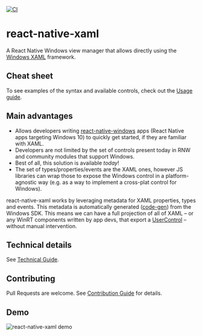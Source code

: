 [![CI](https://github.com/microsoft/react-native-xaml/actions/workflows/main.yml/badge.svg)](https://github.com/microsoft/react-native-xaml/actions/workflows/main.yml)
# react-native-xaml
A React Native Windows view manager that allows directly using the [Windows XAML](https://docs.microsoft.com/windows/uwp/xaml-platform/xaml-overview) framework.

## Cheat sheet
To see examples of the syntax and available controls, check out the [Usage guide](https://github.com/asklar/react-native-xaml/tree/main/USAGE.md).

## Main advantages
-	Allows developers writing [react-native-windows](https://microsoft.github.io/react-native-windows/) apps (React Native apps targeting Windows 10) to quickly get started, if they are familiar with XAML.
-	Developers are not limited by the set of controls present today in RNW and community modules that support Windows. 
-	Best of all, this solution is available *today*!
-	The set of types/properties/events are the XAML ones, however JS libraries can wrap those to expose the Windows control in a platform-agnostic way (e.g. as a way to implement a cross-plat control for Windows).

react-native-xaml works by leveraging metadata for XAML properties, types and events. This metadata is automatically generated ([code-gen](https://github.com/asklar/react-native-xaml/tree/main/package/Codegen)) from the Windows SDK.
This means we can have a full projection of all of XAML – or any WinRT components written by app devs, that export a [UserControl](https://docs.microsoft.com/uwp/api/Windows.UI.Xaml.Controls.UserControl) – without manual intervention.

## Technical details
See [Technical Guide](TechnicalGuide.md).

## Contributing
Pull Requests are welcome. See [Contribution Guide](CONTRIBUTING.md) for details.

## Demo

![react-native-xaml demo](https://raw.githubusercontent.com/asklar/react-native-xaml/main/example/rnx.gif)

